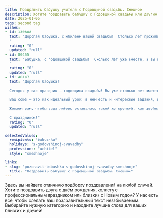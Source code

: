 ```yaml
---
title: Поздравить бабушку учителя с Годовщиной свадьбы. Смешное
description: Хотите поздравить бабушку с Годовщиной свадьбы или другим праздником? Наш ИИ создаст незабываемое поздравление, а вы обязательно выделитесь среди других.  
date: 2025-01-05
tags: second tag
wishes:
- id: 130808
  text: "Дорогая бабушка, с юбилеем вашей свадьбы!  Столько лет прожили вместе –  учебник по семейной жизни, написанный с юмором, любовью и, наверное, парой десятков исправлений от судьбы-редактора!  Желаю вам ещё столько же лет совместного счастья,  чтобы внуки успели выучить все ваши семейные секреты долгой и счастливой жизни (и, может быть, даже написать по ним диссертацию!).  С праздником!
  "
  rating: "0"
  updated: "null"
- id: 80455
  text: "Бабушка, с годовщиной свадьбы!  Сколько лет уже вместе, а вы все еще ругаетесь, как школьники?  И, конечно, это замечательно, потому что учить детей – это ваша страсть, значит и в жизни вы продолжаете воспитывать друг друга  😂  Желаем вам еще много-много лет любить друг друга, и пусть ваши споры всегда заканчиваются мирным договором… с тортом! 🍰
  "
  rating: "0"
  updated: "null"
- id: 40147
  text: "Дорогая бабушка!
  
  Сегодня у вас праздник — годовщина свадьбы! Вы уже столько лет вместе, что, кажется, даже кошка успела написать свою кандидатскую на тему «Как жить с бабушкой и дедушкой».
  
  Ваш союз — это как идеальный урок: в нем есть и интересные задания, и веселые истории! Неудивительно, что ваши ученики на фоне такого опыта просто завистливые ученики!
  
  Желаем вам, чтобы ваша любовь оставалась такой же крепкой, как двойная порция домашних пирожков, а каждый день приносил новые открытия, как у настоящего учителя! Пусть вас не покидает чувство юмора, как не покидает вас дедушка — он же ваш главный \"экзаменатор\"!
  
  С праздником!"
  rating: "0"
  updated: "null"

selectedValues:
  recipients: "babushku"
  holidays: "s-godovshinoj-svavadby"
  professions: "uchitel"
  style: "smeshnoje"

links:
- slug: "pozdravit-babushku-s-godovshinoj-svavadby-smeshnoje"
  title: "Поздравить бабушку с Годовщиной свадьбы. Смешное"
---
```


Здесь вы найдете отличную подборку поздравлений на любой случай.
Хотите поздравить друга с днём рождения, коллегу с профессиональным праздником или близких с Новым годом? У нас есть всё, чтобы сделать ваш поздравительный текст незабываемым. Выбирайте нужную категорию и находите лучшие слова для ваших близких и друзей!
